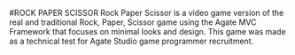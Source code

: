 #ROCK PAPER SCISSOR
Rock Paper Scissor is a video game version of the real and traditional Rock, Paper, Scissor game using the Agate MVC Framework that focuses on minimal looks and design. This game was made as a technical test for Agate Studio game programmer recruitment.

